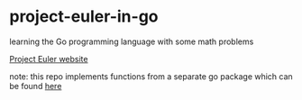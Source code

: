 project-euler-in-go
===================

learning the Go programming language with some math problems

[Project Euler website](http://projecteuler.net)

note: this repo implements functions from a separate go package which can be found [here](https://github.com/vandosant/euler-package)
